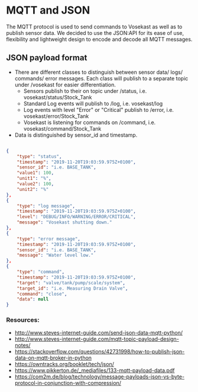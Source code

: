 # MQTT and JSON

The MQTT protocol is used to send commands to Vosekast as well as to publish sensor data.
We decided to use the JSON:API for its ease of use, flexibility and lightweight design to encode and decode all MQTT messages.

## JSON payload format

* There are different classes to distinguish between sensor data/ logs/ commands/ error messages. Each class will publish to a separate topic under /vosekast for easier differentiation.
	* Sensors publish to their on topic under /status, i.e. vosekast/status/Stock_Tank 
	* Standard Log events will publish to /log, i.e. vosekast/log
	* Log events with level "Error" or "Critical" publish to /error, i.e. vosekast/error/Stock_Tank
	* Vosekast is listening for commands on /command, i.e. vosekast/command/Stock_Tank
* Data is distinguished by sensor_id and timestamp.

```json

{
	"type": "status",
	"timestamp": "2019-11-20T19:03:59.975Z+0100",
	"sensor_id": "i.e. BASE_TANK",
	"value1": 100,
	"unit1": "%",
	"value2": 100,
	"unit2": "%"
},
{
	"type": "log message",
	"timestamp": "2019-11-20T19:03:59.975Z+0100",
	"level": "DEBUG/INFO/WARNING/ERROR/CRITICAL",
	"message": "Vosekast shutting down."
},
{
	"type": "error message",
	"timestamp": "2019-11-20T19:03:59.975Z+0100",
	"sensor_id": "i.e. BASE_TANK",
	"message": "Water level low."
},
{
	"type": "command",
	"timestamp": "2019-11-20T19:03:59.975Z+0100",
	"target": "valve/tank/pump/scale/system",
	"target_id": "i.e. Measuring Drain Valve",
	"command": "close",
	"data": null
} 
```

### Resources:

* http://www.steves-internet-guide.com/send-json-data-mqtt-python/
* http://www.steves-internet-guide.com/mqtt-topic-payload-design-notes/
* https://stackoverflow.com/questions/42731998/how-to-publish-json-data-on-mqtt-broker-in-python
* https://owntracks.org/booklet/tech/json/
* https://www.pikkerton.de/_mediafiles/133-mqtt-payload-data.pdf
* https://com2m.de/blog/technology/message-payloads-json-vs-byte-protocol-in-conjunction-with-compression/
